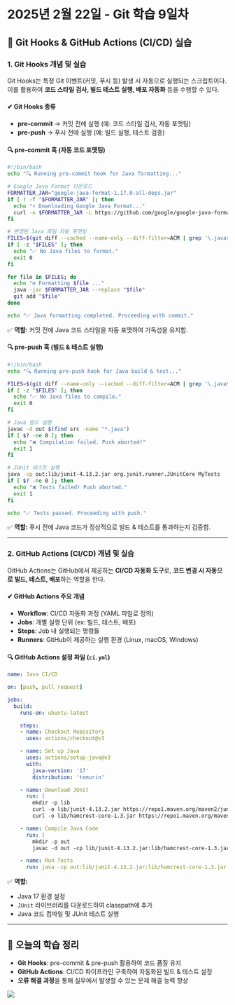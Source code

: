 # 2025년 2월 22일 - Git 학습 9일차

## 📌 Git Hooks & GitHub Actions (CI/CD) 실습

### **1. Git Hooks 개념 및 실습**
Git Hooks는 특정 Git 이벤트(커밋, 푸시 등) 발생 시 자동으로 실행되는 스크립트이다. 이를 활용하여 **코드 스타일 검사, 빌드 테스트 실행, 배포 자동화** 등을 수행할 수 있다.

#### **✔ Git Hooks 종류**
- **pre-commit** → 커밋 전에 실행 (예: 코드 스타일 검사, 자동 포맷팅)
- **pre-push** → 푸시 전에 실행 (예: 빌드 실행, 테스트 검증)

#### **🔍 pre-commit 훅 (자동 코드 포맷팅)**
```bash
#!/bin/bash
echo "🔍 Running pre-commit hook for Java formatting..."

# Google Java Format 다운로드
FORMATTER_JAR="google-java-format-1.17.0-all-deps.jar"
if [ ! -f "$FORMATTER_JAR" ]; then
  echo "⬇️ Downloading Google Java Format..."
  curl -o $FORMATTER_JAR -L https://github.com/google/google-java-format/releases/download/v1.17.0/google-java-format-1.17.0-all-deps.jar
fi

# 변경된 Java 파일 자동 포맷팅
FILES=$(git diff --cached --name-only --diff-filter=ACM | grep '\.java$')
if [ -z "$FILES" ]; then
  echo "✅ No Java files to format."
  exit 0
fi

for file in $FILES; do
  echo "⚙️ Formatting $file ..."
  java -jar $FORMATTER_JAR --replace "$file"
  git add "$file"
done

echo "✅ Java formatting completed. Proceeding with commit."
```
✅ **역할:** 커밋 전에 Java 코드 스타일을 자동 포맷하여 가독성을 유지함.

#### **🔍 pre-push 훅 (빌드 & 테스트 실행)**
```bash
#!/bin/bash
echo "🔍 Running pre-push hook for Java build & test..."

FILES=$(git diff --name-only --cached --diff-filter=ACM | grep '\.java$')
if [ -z "$FILES" ]; then
  echo "✅ No Java files to compile."
  exit 0
fi

# Java 빌드 실행
javac -d out $(find src -name "*.java")
if [ $? -ne 0 ]; then
  echo "❌ Compilation failed. Push aborted!"
  exit 1
fi

# JUnit 테스트 실행
java -cp out:lib/junit-4.13.2.jar org.junit.runner.JUnitCore MyTests
if [ $? -ne 0 ]; then
  echo "❌ Tests failed! Push aborted."
  exit 1
fi

echo "✅ Tests passed. Proceeding with push."
```
✅ **역할:** 푸시 전에 Java 코드가 정상적으로 빌드 & 테스트를 통과하는지 검증함.

---

### **2. GitHub Actions (CI/CD) 개념 및 실습**
GitHub Actions는 GitHub에서 제공하는 **CI/CD 자동화 도구**로, **코드 변경 시 자동으로 빌드, 테스트, 배포**하는 역할을 한다.

#### **✔ GitHub Actions 주요 개념**
- **Workflow**: CI/CD 자동화 과정 (YAML 파일로 정의)
- **Jobs**: 개별 실행 단위 (ex: 빌드, 테스트, 배포)
- **Steps**: Job 내 실행되는 명령들
- **Runners**: GitHub이 제공하는 실행 환경 (Linux, macOS, Windows)

#### **🔍 GitHub Actions 설정 파일 (`ci.yml`)**
```yaml
name: Java CI/CD

on: [push, pull_request]

jobs:
  build:
    runs-on: ubuntu-latest

    steps:
    - name: Checkout Repository
      uses: actions/checkout@v3

    - name: Set up Java
      uses: actions/setup-java@v3
      with:
        java-version: '17'
        distribution: 'temurin'

    - name: Download JUnit
      run: |
        mkdir -p lib
        curl -o lib/junit-4.13.2.jar https://repo1.maven.org/maven2/junit/junit/4.13.2/junit-4.13.2.jar
        curl -o lib/hamcrest-core-1.3.jar https://repo1.maven.org/maven2/org/hamcrest/hamcrest-core/1.3/hamcrest-core-1.3.jar

    - name: Compile Java Code
      run: |
        mkdir -p out
        javac -d out -cp lib/junit-4.13.2.jar:lib/hamcrest-core-1.3.jar $(find src -name "*.java")

    - name: Run Tests
      run: java -cp out:lib/junit-4.13.2.jar:lib/hamcrest-core-1.3.jar org.junit.runner.JUnitCore MyTests
```
✅ **역할:**
- Java 17 환경 설정
- `JUnit` 라이브러리를 다운로드하여 classpath에 추가
- Java 코드 컴파일 및 JUnit 테스트 실행

---

## **📌 오늘의 학습 정리**
- **Git Hooks**: pre-commit & pre-push 활용하여 코드 품질 유지
- **GitHub Actions**: CI/CD 파이프라인 구축하여 자동화된 빌드 & 테스트 설정
- **오류 해결 과정**을 통해 실무에서 발생할 수 있는 문제 해결 능력 향상

![](https://i.ibb.co/JF7kV1pY/2025-02-22-13-14-05.png)